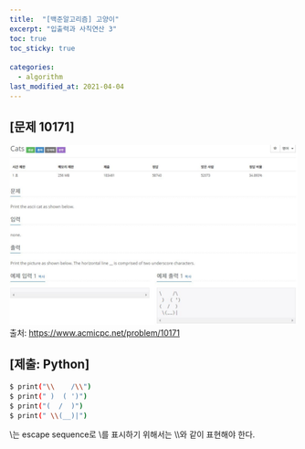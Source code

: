 ```yaml
---
title:  "[백준알고리즘] 고양이"
excerpt: "입출력과 사칙연산 3"
toc: true
toc_sticky: true

categories:
  - algorithm
last_modified_at: 2021-04-04
---
```


## [문제 10171]
![Q10171](image/algorithm1.jpg)
출처: https://www.acmicpc.net/problem/10171
<br>
## [제출: Python]
```bash
$ print("\\    /\\")
$ print(" )  ( ')")
$ print("(  /  )")
$ print(" \\(__)|")
```
\는 escape sequence로 \를 표시하기 위해서는 \\\\와 같이 표현해야 한다.
